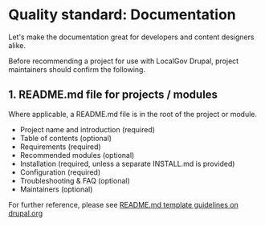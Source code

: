 # Quality standard: Documentation 

Let's make the documentation great for developers and content designers alike.

Before recommending a project for use with LocalGov Drupal, project maintainers
should confirm the following.

## 1. README.md file for projects / modules

Where applicable, a README.md file is in the root of the project or module.

 - Project name and introduction (required)
 - Table of contents (optional)
 - Requirements (required)
 - Recommended modules (optional)
 - Installation (required, unless a separate INSTALL.md is provided)
 - Configuration (required)
 - Troubleshooting & FAQ (optional)
 - Maintainers (optional)

For further reference, please see [README.md template guidelines on drupal.org](https://www.drupal.org/docs/develop/managing-a-drupalorg-theme-module-or-distribution-project/documenting-your-project/readmemd-template)
